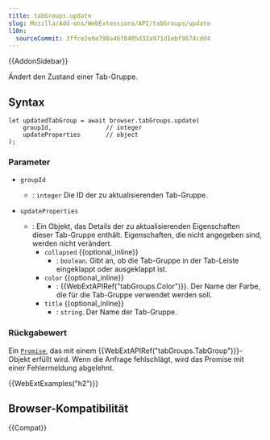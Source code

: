 ```yaml
---
title: tabGroups.update
slug: Mozilla/Add-ons/WebExtensions/API/tabGroups/update
l10n:
  sourceCommit: 3ffce2e0e798a46f6405d32a971d1ebf9874cdd4
---
```


{{AddonSidebar}}

Ändert den Zustand einer Tab-Gruppe.

## Syntax

```js-nolint
let updatedTabGroup = await browser.tabGroups.update(
    groupId,               // integer
    updateProperties       // object
);
```

### Parameter

- `groupId`

  - : `integer` Die ID der zu aktualisierenden Tab-Gruppe.

- `updateProperties`
  - : Ein Objekt, das Details der zu aktualisierenden Eigenschaften dieser Tab-Gruppe enthält. Eigenschaften, die nicht angegeben sind, werden nicht verändert.
    - `collapsed` {{optional_inline}}
      - : `boolean`. Gibt an, ob die Tab-Gruppe in der Tab-Leiste eingeklappt oder ausgeklappt ist.
    - `color` {{optional_inline}}
      - : {{WebExtAPIRef("tabGroups.Color")}}. Der Name der Farbe, die für die Tab-Gruppe verwendet werden soll.
    - `title` {{optional_inline}}
      - : `string`. Der Name der Tab-Gruppe.

### Rückgabewert

Ein [`Promise`](/de/docs/Web/JavaScript/Reference/Global_Objects/Promise), das mit einem {{WebExtAPIRef("tabGroups.TabGroup")}}-Objekt erfüllt wird. Wenn die Anfrage fehlschlägt, wird das Promise mit einer Fehlermeldung abgelehnt.

{{WebExtExamples("h2")}}

## Browser-Kompatibilität

{{Compat}}

